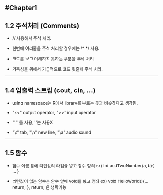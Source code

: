 #Chapter1 
----------

## 1.2 주석처리 (Comments) 

- // 사용해서 주석 처리.


- 한번에 여러줄을 주석 처리할 경우에는 /* */ 사용.


- 코드를 보고 이해하지 못하는 부분을 주석 처리.


- 가독성을 위해서 가급적으로 코드 윗줄에 주석 처리.

-----------------


## 1.4 입출력 스트림 (cout, cin, ...)

- using namespace는 R에서 library를 부르는 것과 비슷하다고 생각됨.


- "<<" output operator, ">>" input operator 


- **" "** 를 사용, ''는 사용X


- "\t" tab, "\n" new line, "\a" audio sound


-----------------

## 1.5 함수

- 함수 이름 앞에 리턴값의 타입을 넣고 함수 정의 ex) int addTwoNumber(a, b){ ... }


- 리턴값이 없는 함수는 함수 앞에 void를 넣고 정의 ex) void HelloWorld(){... return; }, return; 은 생략가능

